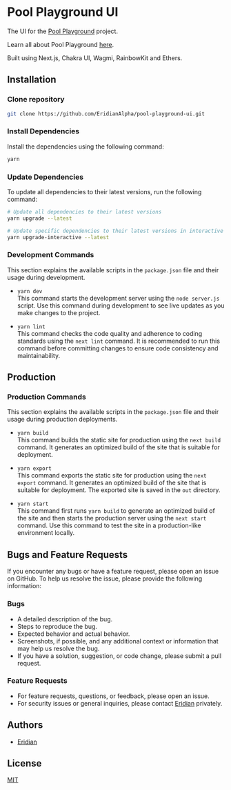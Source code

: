 # Pool Playground UI

The UI for the [Pool Playground](https://pool.eridian.xyz) project.

Learn all about Pool Playground [here](https://pool.eridian.xyz/#about).

Built using Next.js, Chakra UI, Wagmi, RainbowKit and Ethers.

## Installation

### Clone repository

```bash
git clone https://github.com/EridianAlpha/pool-playground-ui.git
```

### Install Dependencies

Install the dependencies using the following command:

```bash
yarn
```

### Update Dependencies

To update all dependencies to their latest versions, run the following command:

```bash
# Update all dependencies to their latest versions
yarn upgrade --latest

# Update specific dependencies to their latest versions in interactive mode
yarn upgrade-interactive --latest
```

### Development Commands

This section explains the available scripts in the `package.json` file and their usage during development.

- `yarn dev`  
  This command starts the development server using the `node server.js` script. Use this command during development to see live updates as you make changes to the project.

- `yarn lint`  
  This command checks the code quality and adherence to coding standards using the `next lint` command. It is recommended to run this command before committing changes to ensure code consistency and maintainability.

## Production

### Production Commands

This section explains the available scripts in the `package.json` file and their usage during production deployments.

- `yarn build`  
  This command builds the static site for production using the `next build` command. It generates an optimized build of the site that is suitable for deployment.

- `yarn export`  
  This command exports the static site for production using the `next export` command. It generates an optimized build of the site that is suitable for deployment. The exported site is saved in the `out` directory.

- `yarn start`  
  This command first runs `yarn build` to generate an optimized build of the site and then starts the production server using the `next start` command. Use this command to test the site in a production-like environment locally.

## Bugs and Feature Requests

If you encounter any bugs or have a feature request, please open an issue on GitHub. To help us resolve the issue, please provide the following information:

### Bugs

- A detailed description of the bug.
- Steps to reproduce the bug.
- Expected behavior and actual behavior.
- Screenshots, if possible, and any additional context or information that may help us resolve the bug.
- If you have a solution, suggestion, or code change, please submit a pull request.

### Feature Requests

- For feature requests, questions, or feedback, please open an issue.
- For security issues or general inquiries, please contact [Eridian](https://eridian.xyz) privately.

## Authors

- [Eridian](https://eridian.xyz)

## License

[MIT](https://choosealicense.com/licenses/mit/)
